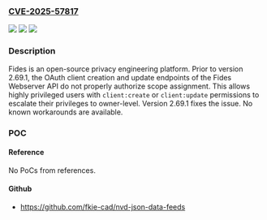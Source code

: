 ### [CVE-2025-57817](https://cve.mitre.org/cgi-bin/cvename.cgi?name=CVE-2025-57817)
![](https://img.shields.io/static/v1?label=Product&message=fides&color=blue)
![](https://img.shields.io/static/v1?label=Version&message=%3C%202.69.1%20&color=brightgreen)
![](https://img.shields.io/static/v1?label=Vulnerability&message=CWE-862%3A%20Missing%20Authorization&color=brightgreen)

### Description

Fides is an open-source privacy engineering platform. Prior to version 2.69.1, the OAuth client creation and update endpoints of the Fides Webserver API do not properly authorize scope assignment. This allows highly privileged users with `client:create` or `client:update` permissions to escalate their privileges to owner-level. Version 2.69.1 fixes the issue. No known workarounds are available.

### POC

#### Reference
No PoCs from references.

#### Github
- https://github.com/fkie-cad/nvd-json-data-feeds


